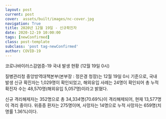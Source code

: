 ```yaml
---
layout: post
current: post
cover:  assets/built/images/nc-cover.jpg
navigation: True
title: 2020년 12월 19일 - 신규확진자
date: 2020-12-19 10:00:00
tags: [newConfirmed]
class: post-template
subclass: 'post tag-newConfirmed'
author: COVID-19
---
```


코로나바이러스감염증-19 국내 발생 현황 (12월 19일 0시)

질병관리청 중앙방역대책본부(본부장 : 정은경 청장)는 12월 19일 0시 기준으로, 국내 발생 신규 확진자는 1,029명이 확인되었고, 
해외유입 사례는 24명이 확인되어 총 누적 확진자 수는 48,570명(해외유입 5,057명)이라고 밝혔다.

신규 격리해제자는 352명으로 총 34,334명(70.69%)이 격리해제되어, 현재 13,577명이 격리 중이다. 위중증 환자는 275명이며, 사망자는 14명으로 누적 사망자는 659명(치명률 1.36%)이다.